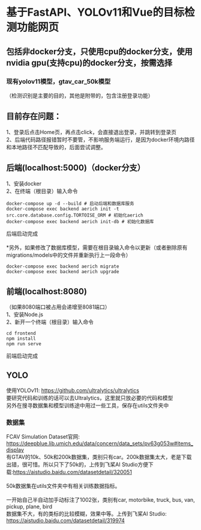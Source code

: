 # 基于FastAPI、YOLOv11和Vue的目标检测功能网页
## 包括非docker分支，只使用cpu的docker分支，使用nvidia gpu(支持cpu)的docker分支，按需选择
### 现有yolov11模型，gtav_car_50k模型
（检测识别是主要的目的，其他是附带的，包含注册登录功能）
## 目前存在问题：
1、登录后点击Home页，再点击click，会直接退出登录，并跳转到登录页\
2、后端代码路径报错暂时不要管，不影响服务端运行，是因为docker环境内路径和本地路径不匹配导致的，后面尝试调整。
## 后端(localhost:5000)（docker分支）
1、安装docker\
2、在终端（根目录）输入命令
```
docker-compose up -d --build # 启动后端和数据库服务
docker-compose exec backend aerich init -t src.core.database.config.TORTOISE_ORM # 初始化aerich
docker-compose exec backend aerich init-db # 初始化数据库

```
后端启动完成\
\
*另外，如果修改了数据库模型，需要在根目录输入命令以更新（或者删除原有migrations/models中的文件并重新执行上一段命令）
```
docker-compose exec backend aerich migrate
docker-compose exec backend aerich upgrade
```
## 前端(localhost:8080)
（如果8080端口被占用会递增至8081端口）\
1、安装Node.js\
2、新开一个终端（根目录）输入命令
```
cd frontend
npm install
npm run serve
```
前端启动完成
## YOLO
使用YOLOv11: https://github.com/ultralytics/ultralytics \
要研究代码和训练的话可以去Ultralytics，这里就只放必要的代码和模型\
另外在搜寻数据集和模型训练途中用过一些工具，保存在utils文件夹中
### 数据集
FCAV Simulation Dataset官网: https://deepblue.lib.umich.edu/data/concern/data_sets/pv63g053w#items_display \
有GTAV的10k、50k和200k数据集，类别只有car。200k数据集太大，老是下载出错，很可惜。所以只下了50k的，上传到飞桨AI Studio方便下载:https://aistudio.baidu.com/datasetdetail/320051  \
\
50k数据集在utils文件夹中有相关训练数据指标。\
\
一开始自己半自动加手动标注了1002张，类别有car, motorbike, truck, bus, van, pickup, plane, bird\
数据集不大，有的类标的比较模糊，效果中等。上传到飞桨AI Studio: https://aistudio.baidu.com/datasetdetail/319974
